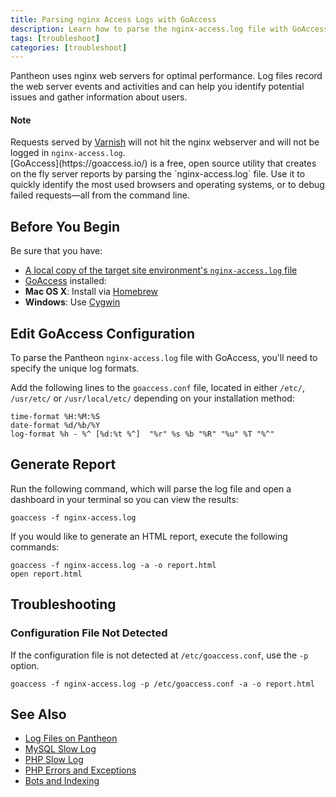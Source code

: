 ```yaml
---
title: Parsing nginx Access Logs with GoAccess
description: Learn how to parse the nginx-access.log file with GoAccess to gather information on your visitors and referral traffic.
tags: [troubleshoot]
categories: [troubleshoot]
---
```

Pantheon uses nginx web servers for optimal performance. Log files record the web server events and activities and can help you identify potential issues and gather information about users.

<div class="alert alert-info" role="alert">
<h4>Note</h4>
 Requests served by <a href="/docs/varnish">Varnish</a> will not hit the nginx webserver and will not be logged in <code>nginx-access.log</code>.
 </div>
[GoAccess](https://goaccess.io/) is a free, open source utility that creates on the fly server reports by parsing the `nginx-access.log` file. Use it to quickly identify the most used browsers and operating systems, or to debug failed requests—all from the command line.

## Before You Begin

Be sure that you have:

- [A local copy of the target site environment's `nginx-access.log` file](/docs/logs)
- [GoAccess](https://goaccess.io/download) installed:
 - **Mac OS X**: Install via [Homebrew](http://brew.sh/)
 - **Windows**: Use [Cygwin](http://cygwin.com/install.html)

## Edit GoAccess Configuration

To parse the Pantheon `nginx-access.log` file with GoAccess, you'll need to specify the unique log formats.

Add the following lines to the `goaccess.conf` file, located in either `/etc/`, `/usr/etc/` or `/usr/local/etc/` depending on your installation method:
```
time-format %H:%M:%S
date-format %d/%b/%Y
log-format %h - %^ [%d:%t %^]  "%r" %s %b "%R" "%u" %T "%^"
```
## Generate Report
Run the following command, which will parse the log file and open a dashboard in your terminal so you can view the results:
```
goaccess -f nginx-access.log
```
If you would like to generate an HTML report, execute the following commands:
```
goaccess -f nginx-access.log -a -o report.html
open report.html
```
## Troubleshooting

### Configuration File Not Detected
If the configuration file is not detected at `/etc/goaccess.conf`, use the `-p` option.
```
goaccess -f nginx-access.log -p /etc/goaccess.conf -a -o report.html
```

## See Also
- [Log Files on Pantheon](/docs/logs)
- [MySQL Slow Log](/docs/mysql-slow-log/)
- [PHP Slow Log](/docs/php-slow-log/)
- [PHP Errors and Exceptions](/docs/php-errors/)
- [Bots and Indexing](/docs/bots-and-indexing/)
